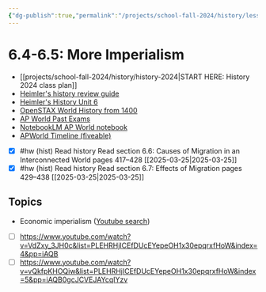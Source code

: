 ```yaml
---
{"dg-publish":true,"permalink":"/projects/school-fall-2024/history/lessons/6-4-6-5-more-imperialism/"}
---
```



#  6.4-6.5: More Imperialism

- [[projects/school-fall-2024/history/history-2024\|START HERE: History 2024 class plan]]
- [Heimler's history review guide](https://resources.heimlershistory.com/products/ap-world-heimler-review-guide)
- [Heimler's History Unit 6](https://www.youtube.com/playlist?list=PLEHRHjICEfDUcEYepeOH1x30epqrxfHoW)
- [OpenSTAX World History from 1400](https://openstax.org/books/world-history-volume-2/pages/1-introduction)
- [AP World Past Exams](https://apcentral.collegeboard.org/courses/ap-world-history/exam/past-exam-questions)
- [NotebookLM AP World notebook](https://notebooklm.google.com/notebook/94b83796-38ce-42a3-b8c6-61630d55f2a2)
- [APWorld Timeline (fiveable)](https://library.fiveable.me/ap-world/faqs/ultimate-ap-world-timeline/blog/7wbnilPDIokeXB7TZ9e3)




- [x] #hw (hist) Read history  Read section 6.6: Causes of Migration in an Interconnected World pages 417–428 [[2025-03-25\|2025-03-25]]
- [x] #hw (hist) Read history  Read section 6.7: Effects of Migration pages 429–438 [[2025-03-25\|2025-03-25]]

## Topics


- Economic imperialism ([Youtube search](https://www.youtube.com/results?search_query=Economic%20imperialism))
- [ ] https://www.youtube.com/watch?v=VdZxy_3JH0c&list=PLEHRHjICEfDUcEYepeOH1x30epqrxfHoW&index=4&pp=iAQB
- [ ] https://www.youtube.com/watch?v=vQkfpKHOQiw&list=PLEHRHjICEfDUcEYepeOH1x30epqrxfHoW&index=5&pp=iAQB0gcJCVEJAYcqIYzv
